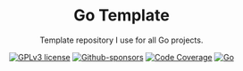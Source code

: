 <div align="center">

# Go Template


Template repository I use for all Go projects.


<a href="https://github.com/sapph2c/README/blob/main/LICENSE">[![GPLv3 license](https://img.shields.io/badge/License-GPLv3-green.svg?style=for-the-badge&logo=gnu&logoColor=white)](/LICENSE)</a>
<a href="https://github.com/sponsors/sapph2c">![Github-sponsors](https://img.shields.io/badge/sponsor-pink?style=for-the-badge&logo=GitHub-Sponsors&logoColor=#EA4AAA)</a>
<a href="">![Code Coverage](https://img.shields.io/codecov/c/github/sapph2c/go-template?token=B7WZM8O0MR&style=for-the-badge&logo=codecov)</a>
<a href="">![Go](https://img.shields.io/badge/Go-00ADD8?style=for-the-badge&logo=go&logoColor=white)</a>

</div>